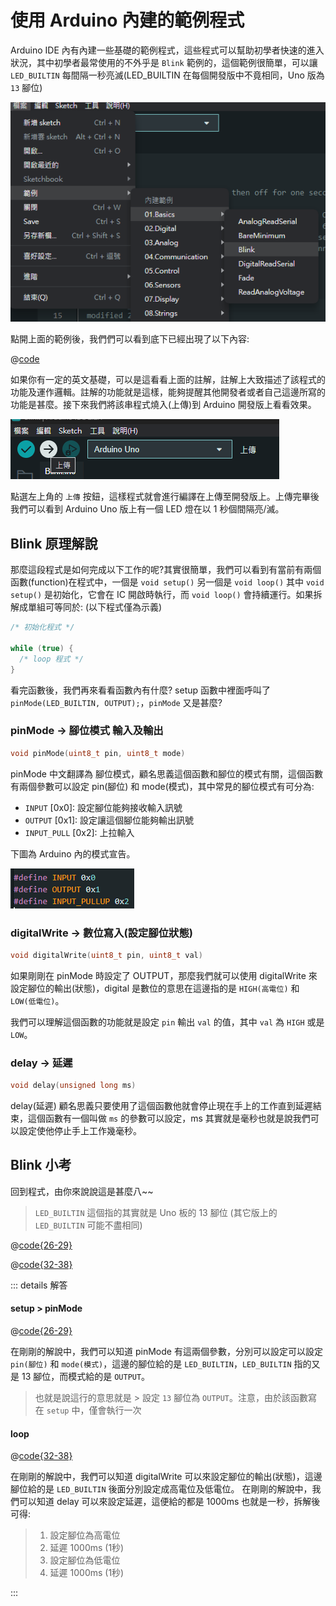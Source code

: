 # 使用 Arduino 內建的範例程式

Arduino IDE 內有內建一些基礎的範例程式，這些程式可以幫助初學者快速的進入狀況，其中初學者最常使用的不外乎是 `Blink` 範例的，這個範例很簡單，可以讓 `LED_BUILTIN` 每間隔一秒亮滅(LED_BUILTIN 在每個開發版中不竟相同，Uno 版為 `13` 腳位)

![Get Example](images/blink/get_example.png)

點開上面的範例後，我們們可以看到底下已經出現了以下內容:

@[code](./code/blink.cpp)

如果你有一定的英文基礎，可以是這看看上面的註解，註解上大致描述了該程式的功能及運作邏輯。註解的功能就是這樣，能夠提醒其他開發者或者自己這邊所寫的功能是甚麼。接下來我們將該串程式燒入(上傳)到 Arduino 開發版上看看效果。

![Update Code](images/upload_code.png)

點選左上角的 `上傳` 按鈕，這樣程式就會進行編譯在上傳至開發版上。上傳完畢後我們可以看到 Arduino Uno 版上有一個 LED 燈在以 1 秒個間隔亮/滅。

## Blink 原理解說

那麼這段程式是如何完成以下工作的呢?其實很簡單，我們可以看到有當前有兩個函數(function)在程式中，一個是 `void setup()` 另一個是 `void loop()` 其中 `void setup()` 是初始化，它會在 IC 開啟時執行，而 `void loop()` 會持續運行。如果拆解成單組可等同於: (以下程式僅為示義)

```cpp
/* 初始化程式 */

while (true) {
  /* loop 程式 */
}
```

看完函數後，我們再來看看函數內有什麼? setup 函數中裡面呼叫了 `pinMode(LED_BUILTIN, OUTPUT);`，`pinMode` 又是甚麼?

### pinMode -> 腳位模式 輸入及輸出

```cpp
void pinMode(uint8_t pin, uint8_t mode)
```

pinMode 中文翻譯為 腳位模式，顧名思義這個函數和腳位的模式有關，這個函數有兩個參數可以設定 pin(腳位) 和 mode(模式)，其中常見的腳位模式有可分為:

- `INPUT` [0x0]: 設定腳位能夠接收輸入訊號
- `OUTPUT` [0x1]: 設定讓這個腳位能夠輸出訊號
- `INPUT_PULL` [0x2]: 上拉輸入

下圖為 Arduino 內的模式宣告。

![Pin Modes Defines](images/functions/piModeModes.png)

### digitalWrite -> 數位寫入(設定腳位狀態)

```cpp
void digitalWrite(uint8_t pin, uint8_t val)
```

如果剛剛在 pinMode 時設定了 OUTPUT，那麼我們就可以使用 digitalWrite 來設定腳位的輸出(狀態)，digital 是數位的意思在這邊指的是 `HIGH(高電位)` 和 `LOW(低電位)`。

我們可以理解這個函數的功能就是設定 `pin` 輸出 `val` 的值，其中 `val` 為 `HIGH` 或是 `LOW`。

### delay -> 延遲

```cpp
void delay(unsigned long ms)
```

delay(延遲) 顧名思義只要使用了這個函數他就會停止現在手上的工作直到延遲結束，這個函數有一個叫做 `ms` 的參數可以設定，ms 其實就是毫秒也就是說我們可以設定使他停止手上工作幾毫秒。

## Blink 小考

回到程式，由你來說說這是甚麼八~~
> `LED_BUILTIN` 這個指的其實就是 Uno 板的 13 腳位 (其它版上的 `LED_BUILTIN` 可能不盡相同)

@[code{26-29}](./code/blink.cpp)

@[code{32-38}](./code/blink.cpp)

::: details 解答

#### setup > pinMode

@[code{26-29}](./code/blink.cpp)

在剛剛的解說中，我們可以知道 pinMode 有這兩個參數，分別可以設定可以設定 `pin(腳位)` 和 `mode(模式)`，這邊的腳位給的是 `LED_BUILTIN`，`LED_BUILTIN` 指的又是 13 腳位，而模式給的是 `OUTPUT`。

> 也就是說這行的意思就是 > 設定 `13` 腳位為 `OUTPUT`。注意，由於該函數寫在 `setup` 中，僅會執行一次

#### loop

@[code{32-38}](./code/blink.cpp)

在剛剛的解說中，我們可以知道 digitalWrite 可以來設定腳位的輸出(狀態)，這邊腳位給的是 `LED_BUILTIN` 後面分別設定成高電位及低電位。
在剛剛的解說中，我們可以知道 delay 可以來設定延遲，這便給的都是 1000ms 也就是一秒，拆解後可得:

> 1. 設定腳位為高電位
> 2. 延遲 1000ms (1秒)
> 3. 設定腳位為低電位
> 4. 延遲 1000ms (1秒)

:::
